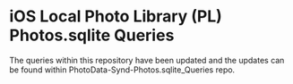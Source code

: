# iOS Local Photo Library (PL) Photos.sqlite Queries
The queries within this repository have been updated and the updates can be found within PhotoData-Synd-Photos.sqlite_Queries repo.
